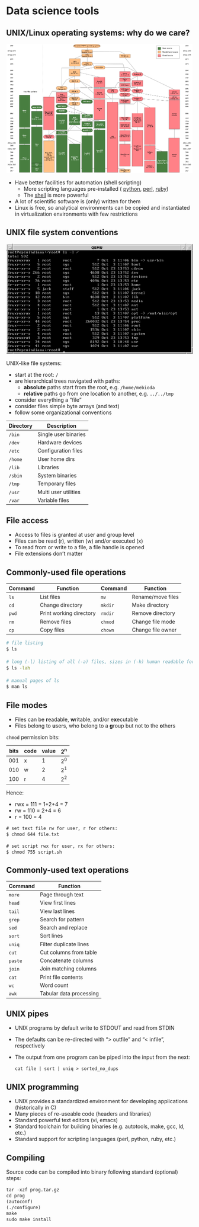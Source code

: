 Data science tools
==================

UNIX/Linux operating systems: why do we care?
---------------------------------------------

![](unix.png)

- Have better facilities for automation (shell scripting)
  - More scripting languages pre-installed (
    [python](https://www.python.org/), 
    [perl](https://www.perl.org/), 
    [ruby](https://www.ruby-lang.org/en/))
  - The [shell](http://tldp.org/LDP/abs/html/) is more powerful
- A lot of scientific software is (only) written for them
- Linux is free, so analytical environments can be copied and instantiated in
  virtualization environments with few restrictions
  
UNIX file system conventions
----------------------------

![](unix-fs.png)

UNIX-like file systems:
- start at the root: `/`
- are hierarchical trees navigated with paths:
  - **absolute** paths start from the root, e.g. `/home/mebioda`
  - **relative** paths go from one location to another, e.g. `../../tmp`
- consider everything a “file”
- consider files simple byte arrays (and text)
- follow some organizational conventions

| Directory | Description          |
|-----------|----------------------|
|`/bin`     | Single user binaries |
|`/dev`     | Hardware devices     |
|`/etc`     | Configuration files  |
|`/home`    | User home dirs       |
|`/lib`     | Libraries            |
|`/sbin`    | System binaries      |
|`/tmp`     | Temporary files      |
|`/usr`     | Multi user utilities |
|`/var`     | Variable files       |

File access
-----------
- Access to files is granted at user and group level
- Files can be read (r), written (w) and/or executed (x)
- To read from or write to a file, a file handle is opened
- File extensions don’t matter

Commonly-used file operations
-----------------------------

| Command | Function                | Command | Function                |
|---------|-------------------------|---------|-------------------------|
| `ls`    | List files              | `mv`    | Rename/move files       |
| `cd`    | Change directory        | `mkdir` | Make directory          |
| `pwd`   | Print working directory | `rmdir` | Remove directory        |
| `rm`    | Remove files            | `chmod` | Change file mode        |
| `cp`    | Copy files              | `chown` | Change file owner       |

```bash
# file listing
$ ls

# long (-l) listing of all (-a) files, sizes in (-h) human readable format:
$ ls -lah

# manual pages of ls
$ man ls
```

File modes
----------

- Files can be **r**eadable, **w**ritable, and/or e**x**ecutable
- Files belong to **u**sers, who belong to a **g**roup but not to the **o**thers

`chmod` permission bits:

| bits | code | value | 2<sup>n</sup> |
|------|------|-------|---------------|
| 001  | x    | 1     | 2<sup>0</sup> |
| 010  | w    | 2     | 2<sup>1</sup> |
| 100  | r    | 4     | 2<sup>2</sup> |

Hence: 

- rwx = 111 = 1+2+4 = 7
- rw = 110 = 2+4 = 6 
- r = 100 = 4

```
# set text file rw for user, r for others:
$ chmod 644 file.txt

# set script rwx for user, rx for others:
$ chmod 755 script.sh
```

Commonly-used text operations
-----------------------------

| Command | Function                |
|---------|-------------------------|
| `more`  | Page through text       |
| `head`  | View first lines        |
| `tail`  | View last lines         |
| `grep`  | Search for pattern      |
| `sed`   | Search and replace      |
| `sort`  | Sort lines              |
| `uniq`  | Filter duplicate lines  |
| `cut`   | Cut columns from table  |
| `paste` | Concatenate columns     |
| `join`  | Join matching columns   |
| `cat`   | Print file contents     |
| `wc`    | Word count              |
| `awk`   | Tabular data processing |

UNIX pipes
----------
- UNIX programs by default write to STDOUT and read from STDIN
- The defaults can be re-directed with “> outfile” and “< infile”, respectively
- The output from one program can be piped into the input from the next:

      cat file | sort | uniq > sorted_no_dups

UNIX programming
----------------
- UNIX provides a standardized environment for developing applications (historically in C)
- Many pieces of re-useable code (headers and libraries)
- Standard powerful text editors (vi, emacs)
- Standard toolchain for building binaries (e.g. autotools, make, gcc, ld, etc.)
- Standard support for scripting languages (perl, python, ruby, etc.)

Compiling
---------
Source code can be compiled into binary following standard (optional) steps:

    tar -xzf prog.tar.gz
    cd prog
    (autoconf)
    (./configure)
    make
    sudo make install

